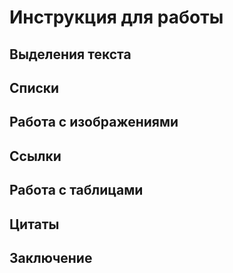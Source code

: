 # Инструкция для работы

## Выделения текста

## Списки

## Работа с изображениями

## Ссылки

## Работа с таблицами

## Цитаты

## Заключение

